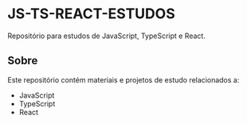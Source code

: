 # JS-TS-REACT-ESTUDOS

Repositório para estudos de JavaScript, TypeScript e React.

## Sobre
Este repositório contém materiais e projetos de estudo relacionados a:
- JavaScript
- TypeScript  
- React
